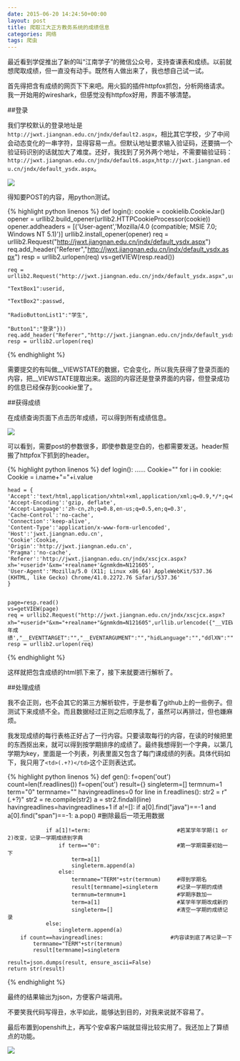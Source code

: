 ```yaml
---
date: 2015-06-20 14:24:50+00:00
layout: post
title: 爬取江大正方教务系统的成绩信息
categories: 网络
tags: 爬虫 
---
```


最近看到学促推出了新的叫“江南学子”的微信公众号，支持查课表和成绩。以前就想爬取成绩，但一直没有动手。既然有人做出来了，我也想自己试一试。

首先得把含有成绩的网页下下来吧。用火狐的插件httpfox抓包，分析网络请求。我一开始用的wireshark，但感觉没有httpfox好用，界面不够清楚。

##登录

我们学校默认的登录地址是`http://jwxt.jiangnan.edu.cn/jndx/default2.aspx`，相比其它学校，少了中间会动态变化的一串字符，显得容易一点。但默认地址要求输入验证码，还要搞一个验证码识别的话就加大了难度。还好，我找到了另外两个地址，不需要输验证码：`http://jwxt.jiangnan.edu.cn/jndx/default6.aspx`,`http://jwxt.jiangnan.edu.cn/jndx/default_ysdx.aspx`。

![](https://github.com/xulihang/xulihang.github.io/raw/master/album/cjcx/login.JPG)

得知要POST的内容，用python测试。

{% highlight python linenos %}
def login():
    cookie = cookielib.CookieJar()
    opener = urllib2.build_opener(urllib2.HTTPCookieProcessor(cookie))
    opener.addheaders = [('User-agent','Mozilla/4.0 (compatible; MSIE 7.0; Windows NT 5.1)')]
    urllib2.install_opener(opener)
    req = urllib2.Request("http://jwxt.jiangnan.edu.cn/jndx/default_ysdx.aspx")
    req.add_header("Referer","http://jwxt.jiangnan.edu.cn/jndx/default_ysdx.aspx")
    resp = urllib2.urlopen(req)
    vs=getVIEW(resp.read())
    
    req = urllib2.Request("http://jwxt.jiangnan.edu.cn/jndx/default_ysdx.aspx",urllib.urlencode({"__VIEWSTATE":vs,
                                                                                                 "TextBox1":userid,
                                                                                                 "TextBox2":passwd,
                                                                                                 "RadioButtonList1":"学生",
                                                                                                 "Button1":"登录"}))
    req.add_header("Referer","http://jwxt.jiangnan.edu.cn/jndx/default_ysdx.aspx")
    resp = urllib2.urlopen(req)
{% endhighlight %}

需要提交的有叫做__VIEWSTATE的数据，它会变化，所以我先获得了登录页面的内容，把__VIEWSTATE提取出来。返回的内容还是登录界面的内容，但登录成功的信息已经保存到cookie里了。

##获得成绩

在成绩查询页面下点击历年成绩，可以得到所有成绩信息。

![](https://github.com/xulihang/xulihang.github.io/raw/master/album/cjcx/getscore.JPG)

可以看到，需要post的参数很多，即使参数是空白的，也都需要发送。header照搬了httpfox下抓到的header。

{% highlight python linenos %}
def login():
    ......
    Cookie=""
    for i in cookie:
        Cookie = i.name+"="+i.value

    head = {
    'Accept':'text/html,application/xhtml+xml,application/xml;q=0.9,*/*;q=0.8',
    'Accept-Encoding':'gzip, deflate',
    'Accept-Language':'zh-cn,zh;q=0.8,en-us;q=0.5,en;q=0.3',
    'Cache-Control':'no-cache',
    'Connection':'keep-alive',
    'Content-Type':'application/x-www-form-urlencoded',
    'Host':'jwxt.jiangnan.edu.cn',
    'Cookie':Cookie,
    'Origin':'http://jwxt.jiangnan.edu.cn',
    'Pragma':'no-cache',
    'Referer':'http://jwxt.jiangnan.edu.cn/jndx/xscjcx.aspx?xh='+userid+'&xm='+realname+'&gnmkdm=N121605',
    'User-Agent':'Mozilla/5.0 (X11; Linux x86_64) AppleWebKit/537.36 (KHTML, like Gecko) Chrome/41.0.2272.76 Safari/537.36'
    }
    

    page=resp.read()
    vs=getVIEW(page)
    req = urllib2.Request("http://jwxt.jiangnan.edu.cn/jndx/xscjcx.aspx?xh="+userid+"&xm="+realname+"&gnmkdm=N121605",urllib.urlencode({"__VIEWSTATE":vs,'btn_zcj':'历年成绩',"__EVENTTARGET":"","__EVENTARGUMENT":"","hidLanguage":"","ddlXN":"","ddlXQ":"","ddl_kcxz":""}),head) 
    resp = urllib2.urlopen(req)
	
{% endhighlight %}

这样就把包含成绩的html抓下来了，接下来就要进行解析了。

##处理成绩

我不会正则，也不会其它的第三方解析软件，于是参看了github上的一些例子。但测试下来成绩不全。而且数据经过正则之后顺序乱了，虽然可以再排过，但也嫌麻烦。

我发现成绩的每行表格正好占了一行内容。只要读取每行的内容，在读的时候把<td></td>里的东西抠出来，就可以得到按学期排序的成绩了。最终我想得到一个字典，以第几学期为key，里面是一个列表，列表里面又包含了每门课成绩的列表。具体代码如下，我只用了`<td>(.+?)</td>`这个正则表达式。

{% highlight python linenos %}
def gen():
    f=open('out')
    count=len(f.readlines())
    f=open('out')
    result={}
    singleterm=[]
    termnum=1
    term="0"
    termname=""
    havingreadlines=0
    for line in f.readlines():
        str2 = r"<td>(.+?)</td>"
        str2 = re.compile(str2)
        a = str2.findall(line)
        havingreadlines=havingreadlines+1
        if a!=[]:
            if a[0].find("java")==-1 and a[0].find("span")==-1:
                a.pop()                         #删除最后一项无用数据
                
                if a[1]!=term:                           #若某学年学期(1 or 2)改变，记录一学期成绩到字典
                    if term=="0":                        #第一学期需要初始一下
                        term=a[1]
                        singleterm.append(a)
                    else:
                        termname="TERM"+str(termnum)     #得到学期名
                        result[termname]=singleterm      #记录一学期的成绩
                        termnum=termnum+1                #学期序数加一
                        term=a[1]                        #某学年学期改成新的
                        singleterm=[]                    #清空一学期的成绩记录
                else:                           
                    singleterm.append(a)
        if count==havingreadlines:                     #内容读到底了再记录一下
            termname="TERM"+str(termnum)         
            result[termname]=singleterm      

    result=json.dumps(result, ensure_ascii=False)
    return str(result)
{% endhighlight %}

最终的结果输出为json，方便客户端调用。


不要笑我代码写得丑，水平如此，能够达到目的，对我来说就不容易了。

最后布置到openshift上，再写个安卓客户端就显得比较实用了。我还加上了算绩点的功能。

![](https://github.com/xulihang/xulihang.github.io/raw/master/album/cjcx/android.jpg)